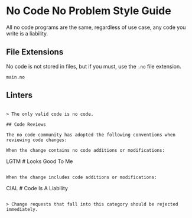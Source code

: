 # No Code No Problem Style Guide

All no code programs are the same, regardless of use case, any code you write is a liability.

## File Extensions

No code is not stored in files, but if you must, use the `.no` file extension.

```
main.no
```

## Linters

```

> The only valid code is no code.

## Code Reviews

The no code community has adopted the following conventions when reviewing code changes:

When the change contains no code additions or modifications:

```
LGTM # Looks Good To Me
```

When the change includes code additions or modifications:

```
CIAL # Code Is A Liability
```

> Change requests that fall into this category should be rejected immediately.
